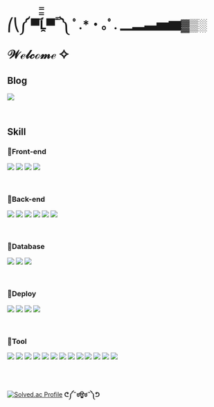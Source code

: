 <p>
 
</p>

# ⎛⎝༼ ▀̿̿Ĺ̯̿̿▀̿ ̿ ༽ ﾟ.*・｡ﾟ. ▁▂▃▅▆▓▒░    𝒲ℯ𝓁𝒸ℴ𝓂ℯ ✧



##  Blog 
<p>
 <a href="https://luz315.tistory.com/" target="_blank"><img src="https://img.shields.io/badge/Tistory-DD0B78?style=flat-square&logo=Tistory&logoColor=white"/></a>
 
</p>

<br>

## Skill 
### 🥕Front-end 

<p>
  <img src="https://img.shields.io/badge/html5-E34F26?style=flat-square&logo=html5&logoColor=white">
  <img src="https://img.shields.io/badge/css-1572B6?style=flat-square&logo=css3&logoColor=white">
  <img src="https://img.shields.io/badge/javascript-F7DF1E?style=flat-square&logo=javascript&logoColor=black"> 
  <img src="https://img.shields.io/badge/react-61DAFB?style=flat-square&logo=react&logoColor=black"> 
</p>

  <br>  
  
### 🥕Back-end 
<p>
  <img src="https://img.shields.io/badge/Java-007396.svg?&style=flat-square&logo=Java&logoColor=white"> 
  <img src="https://img.shields.io/badge/spring-6DB33F?style=flat-square&logo=spring&logoColor=white">
  <img src="https://img.shields.io/badge/Spring Boot-6DB33F?style=flat-square&logo=Spring Boot&logoColor=white">
  <img src="https://img.shields.io/badge/NestJS-E0234E?style=flat-square&logo=NestJS&logoColor=white">
  <img src="https://img.shields.io/badge/node.js-339933?style=flat-square&logo=Node.js&logoColor=white">
  <img src="https://img.shields.io/badge/JUnit5-25A162?style=flat-square&logo=JUnit5&logoColor=white">
</p>
 
  <br>

  
### 🥕Database
<p>
  <img src="https://img.shields.io/badge/jQuery-0769AD?style=flat-square&logo=jQuery&logoColor=white">
  <img src="https://img.shields.io/badge/mysql-4479A1?style=flat-square&logo=mysql&logoColor=white">
  <img src="https://img.shields.io/badge/mongoDB-47A248?style=flat-square&logo=MongoDB&logoColor=white">
</p>
 
  <br>
  
  ### 🥕Deploy
  
<p>
  <img src="https://img.shields.io/badge/Amazon AWS-232F3E?style=flat-square&logo=Amazon AWS&logoColor=white">
  <img src="https://img.shields.io/badge/Amazon S3-569A31?style=flat-square&logo=Amazon S3&logoColor=white">
  <img src="https://img.shields.io/badge/prometheus-E6522C?style=flat-square&logo=prometheus&logoColor=white">
  <img src="https://img.shields.io/badge/grafana-F46800?style=flat-square&logo=grafana&logoColor=white">
       



 
</p> 



<br>

### 🥕Tool

<p> 
  <img src="https://img.shields.io/badge/Eclipse%20IDE-2C2255.svg?&style=flat-square&logo=Eclipse%20IDE&logoColor=white">
  <img src="https://img.shields.io/badge/Intellijidea-000000?&style=flat-square&logo=Intellijidea&logoColor=white">
  <img src="https://img.shields.io/badge/Visual%20Studio%20Code-007ACC.svg?&style=flat-square&logo=Visual%20Studio%20Code&logoColor=white">
  <img src="https://img.shields.io/badge/git-F05032?style=flat-square&logo=git&logoColor=white">
  <img src="https://img.shields.io/badge/Github-181717?style=flat-square&logo=Github&logoColor=white">
  <img src="https://img.shields.io/badge/Insomnia-4000BF?style=flat-square&logo=Insomnia&logoColor=white">
  <img src="https://img.shields.io/badge/Postman-FF6C37?style=flat-square&logo=Postman&logoColor=white">
  <img src="https://img.shields.io/badge/Swagger-85EA2D?style=flat-square&logo=Swagger&logoColor=white">
  <img src="https://img.shields.io/badge/Figma-F24E1E?style=flat-square&logo=Figma&logoColor=white">
  <img src="https://img.shields.io/badge/Discord-5865F2?style=flat-square&logo=Discord&logoColor=white">
  <img src="https://img.shields.io/badge/Slack-4A154B?style=flat-square&logo=Slack&logoColor=white">
  <img src="https://img.shields.io/badge/jira-0052CC?style=flat-square&logo=jira&logoColor=white">
  <img src="https://img.shields.io/badge/ClickUp-7B68EE?style=flat-square&logo=ClickUp&logoColor=white">
 
</p>

  <br><br>


  [![Solved.ac Profile](http://mazassumnida.wtf/api/v2/generate_badge?boj=hermosa65)](https://solved.ac/hermosa65/) **ᕦ༼˵ಠਊಠ˵༽ᕤ**
